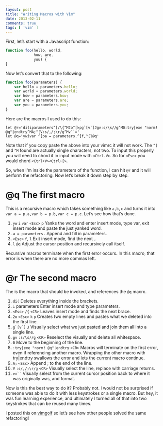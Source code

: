 ```yaml
---
layout: post
title: "Writing Macros with Vim"
date: 2013-02-11
comments: true
tags: [ 'vim' ]
---
```

First, let’s start with a Javascript function:
``` javascript
function foo(hello, world,
             how, are,
             you) {
}
```
Now let’s convert that to the following:
``` javascript
function foo(parameters) {
    var hello = parameters.hello;
    var world = parameters.world;
    var how = parameters.how;
    var are = parameters.are;
    var you = parameters.you;
}
```
Here are the macros I used to do this:
``` vim
let @r='di(iparameters^[/\{^M2o^[kpg`[v`]Jgv:s/\s//g^M0:try|exe "norm! @q"|endtry^MA;^[V:s/,/;\r/g^Mv``='
let @q='ywivar ^[pa = parameters.^[f,^[l@q'
```
<!--more-->

Note that if you copy paste the above into your vimrc it will not work. The `^[` and `^M` found are actually single characters, not two. To input this properly you will need to chord it in input mode with `<Ctrl-V>`. So for `<Esc>` you would chord `<Ctrl+V><Ctrl+[>`.

So, when I'm inside the parameters of the function, I can hit `@r` and it will perform the refactoring. Now let’s break it down step by step.

# @q The first macro

This is a recursive macro which takes something like `a,b,c` and turns it into `var a = p.a,var b = p.b,var c = p.c`. Let’s see how that’s done.

1. `yw` `i` `var` `<Esc>` `p` Yanks the word and enter insert mode, type var, exit insert mode and paste the just yanked word.
2. `a = parameters.` Append and fill in parameters.
3. `<Esc>` `f`, `l` Exit insert mode, find the next `,`
4. `l` `@q` Adjust the cursor position and recursively call itself.

Recursive macros terminate when the first error occurs. In this macro, that error is when there are no more commas left.

# @r The second macro

The is the macro that should be invoked, and references the `@q` macro.

1. `di(` Deletes everything inside the brackets.
2. `i` parameters Enter insert mode and type parameters.
3. `<Esc>` `/{` `<CR>` Leaves insert mode and finds the next brace.
4. `2o` `<Esc>` `k` `p` Creates two empty lines and pastes what we deleted into the first line.
5. ``g`[v`]`` `J` Visually select what we just pasted and join them all into a single line.
6. `gv` `:s/\s//g` `<CR>` Reselect the visually and delete all whitespace.
7. `0` Move to the beginning of the line.
8. `:try|exe "norm! @q"|endtry` `<CR>` Macros will terminate on the first error, even if referencing another macro. Wrapping the other macro with try|endtry swallows the error and lets the current macro continue.
9. `A;` `<Esc>` Append ; to the end of the line.
10. `V` `:s/,/;\r/g` `<CR>` Visually select the line, replace with carriage returns.
11. <code>v=``</code>  Visually select from the current cursor position back to where it was originally was, and format.

Now is this the best way to do it? Probably not. I would not be surprised if someone was able to do it with less keystrokes or a single macro.  But hey, it was fun learning experience, and ultimately I turned all of that into two keystrokes that can be reused many times.

I posted this on [vimgolf](http://vimgolf.com/challenges/511991607729fb0002000003) so let’s see how other people solved the same refactoring!
